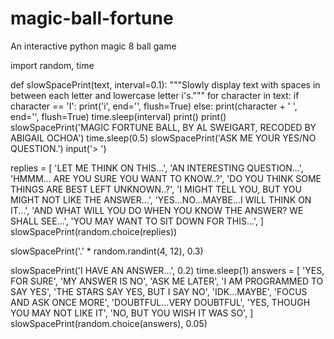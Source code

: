 # magic-ball-fortune
An interactive python magic 8 ball game

import random, time

def slowSpacePrint(text, interval=0.1):
    """Slowly display text with spaces in between each letter and
    lowercase letter i's."""
    for character in text:
        if character == 'I':
            print('i', end='', flush=True)
        else:
            print(character + ' ', end='', flush=True)
        time.sleep(interval)
    print()
    print()
slowSpacePrint('MAGIC FORTUNE BALL, BY AL SWEIGART, RECODED BY ABIGAIL OCHOA')
time.sleep(0.5)
slowSpacePrint('ASK ME YOUR YES/NO QUESTION.')
input('> ')

replies = [
    'LET ME THINK ON THIS...',
    'AN INTERESTING QUESTION...',
    'HMMM... ARE YOU SURE YOU WANT TO KNOW..?',
    'DO YOU THINK SOME THINGS ARE BEST LEFT UNKNOWN..?',
    'I MIGHT TELL YOU, BUT YOU MIGHT NOT LIKE THE ANSWER...',
    'YES...NO...MAYBE...I WILL THINK ON IT...',
    'AND WHAT WILL YOU DO WHEN YOU KNOW THE ANSWER? WE SHALL SEE...',
    'YOU MAY WANT TO SIT DOWN FOR THIS...',
]
slowSpacePrint(random.choice(replies))

slowSpacePrint('.' * random.randint(4, 12), 0.3)

slowSpacePrint('I HAVE AN ANSWER...', 0.2)
time.sleep(1)
answers = [
    'YES, FOR SURE',
    'MY ANSWER IS NO',
    'ASK ME LATER',
    'I AM PROGRAMMED TO SAY YES',
    'THE STARS SAY YES, BUT I SAY NO',
    'IDK...MAYBE',
    'FOCUS AND ASK ONCE MORE',
    'DOUBTFUL...VERY DOUBTFUL',
    'YES, THOUGH YOU MAY NOT LIKE IT',
    'NO, BUT YOU WISH IT WAS SO',
]
slowSpacePrint(random.choice(answers), 0.05)
